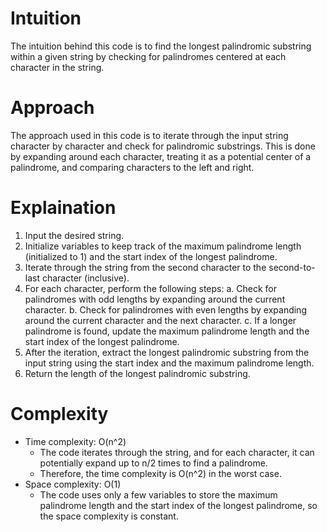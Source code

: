 # Intuition
The intuition behind this code is to find the longest palindromic substring within a given string by checking for palindromes centered at each character in the string.

# Approach
The approach used in this code is to iterate through the input string character by character and check for palindromic substrings. This is done by expanding around each character, treating it as a potential center of a palindrome, and comparing characters to the left and right.

# Explaination
1. Input the desired string.
2. Initialize variables to keep track of the maximum palindrome length (initialized to 1) and the start index of the longest palindrome.
3. Iterate through the string from the second character to the second-to-last character (inclusive).
4. For each character, perform the following steps:
   a. Check for palindromes with odd lengths by expanding around the current character.
   b. Check for palindromes with even lengths by expanding around the current character and the next character.
   c. If a longer palindrome is found, update the maximum palindrome length and the start index of the longest palindrome.
5. After the iteration, extract the longest palindromic substring from the input string using the start index and the maximum palindrome length.
6. Return the length of the longest palindromic substring.

# Complexity
- Time complexity: O(n^2)
   - The code iterates through the string, and for each character, it can potentially expand up to n/2 times to find a palindrome.
   - Therefore, the time complexity is O(n^2) in the worst case.
- Space complexity: O(1)
   - The code uses only a few variables to store the maximum palindrome length and the start index of the longest palindrome, so the space complexity is constant.
